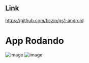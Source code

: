 ## Link
https://github.com/flczin/gs1-android
# App Rodando
![image](https://github.com/flczin/gs1-android/assets/64979207/e6428984-46aa-484d-ac2a-43c91f8bb4c9)
![image](https://github.com/flczin/gs1-android/assets/64979207/b5aea1f3-1d5c-4349-b93e-c6fe509416a9)
